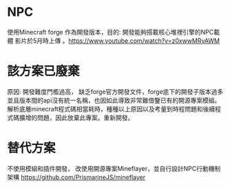 # NPC 
使用Minecraft forge 作為開發版本，目的: 開發能夠搭載核心堆裡引擎的NPC載體
影片於5月時上傳 。https://www.youtube.com/watch?v=z0xwwMRvAWM

# 該方案已廢棄
原因: 開發難度門檻過高， 缺乏forge官方開發文件，forge底下的開發子版本過多並且版本間的api沒有統一名稱，也因如此導致非常難借鑒已有的開源專案模組。 解析底層minecraft程式碼相當耗時，種種以上原因以及考量到時程問題和後續程式碼擴增的問題，因此放棄此專案。重新開發。
# 替代方案
不使用模組和插件開發， 改使用開源專案Mineflayer，並自行設計NPC行動機制架構 
https://github.com/PrismarineJS/mineflayer
